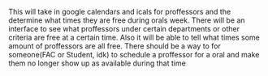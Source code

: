 
This will take in google calendars and icals for proffessors and the determine what times they are free during orals week.
There will be an interface to see what proffessors under certain departments or other criteria are free at a certain time.
Also it will be able to tell what times some amount of proffessors are all free. 
There should be a way to for someone(FAC or Student, idk) to schedule a proffessor for a oral and make them no longer show up as available during that time
